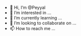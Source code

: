 - 👋 Hi, I’m @Peyyal
- 👀 I’m interested in ...
- 🌱 I’m currently learning ...
- 💞️ I’m looking to collaborate on ...
- 📫 How to reach me ...

<!---
Peyyal/Peyyal is a ✨ special ✨ repository because its `README.md` (this file) appears on your GitHub profile.
You can click the Preview link to take a look at your changes.
--->
